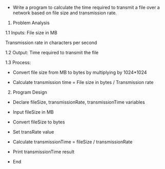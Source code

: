 - Write a program to calculate the time required to transmit a file over a network based on file size and transmission rate.

1. Problem Analysis

1.1 Inputs: File size in MB

Transmission rate in characters per second

1.2 Output: Time required to transmit the file 

1.3 Process:

- Convert file size from MB to bytes by multiplying by 1024*1024

- Calculate transmission time = File size in bytes / Transmission rate

2. Program Design

- Declare fileSize, transmissionRate, transmissionTime variables 

- Input fileSize in MB 

- Convert fileSize to bytes 

- Set transRate value 

- Calculate transmissionTime = fileSize / transmissionRate 

- Print transmissionTime result 

- End
